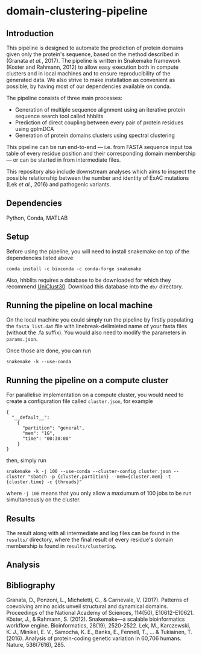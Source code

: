 # domain-clustering-pipeline

## Introduction
This pipeline is designed to automate the prediction of protein domains given only the protein's sequence, based on the method described in (Granata _et al._, 2017). The pipeline is written in Snakemake framework (Koster and Rahmann, 2012) to allow easy execution both in compute clusters and in local machines and to ensure reproducibility of the generated data. We also strive to make installation as convenient as possible, by having most of our dependencies available on conda. 

The pipeline consists of three main processes: 
- Generation of multiple sequence alignment using an iterative protein sequence search tool called hhblits   
- Prediction of direct coupling between every pair of protein residues using gplmDCA 
- Generation of protein domains clusters using spectral clustering 

This pipeline can be run end-to-end — i.e. from FASTA sequence input toa table of every residue position and their corresponding domain membership — or can be started in from intermediate files. 

This repository also include downstream analyses which aims to inspect the possible relationship between the number and identity of ExAC mutations (Lek _et al._, 2016) and pathogenic variants.  

## Dependencies
Python, Conda, MATLAB

## Setup
Before using the pipeline, you will need to install snakemake on top of the dependencies listed above
```
conda install -c bioconda -c conda-forge snakemake
```

Also, hhblits requires a database to be downloaded for which they recommend [UniClust30](https://uniclust.mmseqs.com/). Download this database into the `db/` directory.    

## Running the pipeline on local machine
On the local machine you could simply run the pipeline by firstly populating the `fasta_list.dat` file with linebreak-delimieted name of your fasta files (without the .fa suffix). You would also need to modify the parameters in `params.json`.

Once those are done, you can run 
```
snakemake -k --use-conda 
```

## Running the pipeline on a compute cluster
For parallelise implementation on a compute cluster, you would need to create a configuration file called `cluster.json`, for example
```
{
  "__default__":
    {
      "partition": "general",
      "mem": "1G",
      "time": "00:30:00"
    }
}          
```
then, simply run
```
snakemake -k -j 100 --use-conda --cluster-config cluster.json --cluster "sbatch -p {cluster.partition} --mem={cluster.mem} -t {cluster.time} -c {threads}"
```
where `-j 100` means that you only allow a maxiumum of 100 jobs to be run simultaneously on the cluster. 

## Results 
The result along with all intermediate and log files can be found in the `results/` directory, where the final result of every residue's domain membership is found in `results/clustering`. 

## Analysis 



## Bibliography 
  Granata, D., Ponzoni, L., Micheletti, C., & Carnevale, V. (2017). Patterns of coevolving amino acids unveil structural and dynamical domains. Proceedings of the National Academy of Sciences, 114(50), E10612-E10621.
  Köster, J., & Rahmann, S. (2012). Snakemake—a scalable bioinformatics workflow engine. Bioinformatics, 28(19), 2520-2522.
  Lek, M., Karczewski, K. J., Minikel, E. V., Samocha, K. E., Banks, E., Fennell, T., ... & Tukiainen, T. (2016). Analysis of protein-coding genetic variation in 60,706 humans. Nature, 536(7616), 285.
